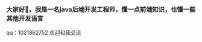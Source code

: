 ### 大家好👋，我是一名java后端开发工程师，懂一点前端知识，也懂一些其他开发语言
qq：1021862752 欢迎和我交流

<!--
**1021862752/1021862752** is a ✨ _special_ ✨ repository because its `README.md` (this file) appears on your GitHub profile.

Here are some ideas to get you started:

- 🔭 I’m currently working on ...
- 🌱 I’m currently learning ...
- 👯 I’m looking to collaborate on ...
- 🤔 I’m looking for help with ...
- 💬 Ask me about ...
- 📫 How to reach me: ...
- 😄 Pronouns: ...
- ⚡ Fun fact: ...
-->

